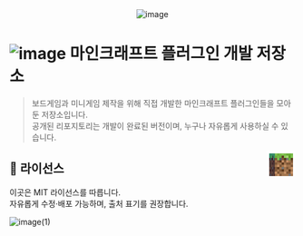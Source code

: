 <div align="center">
  <img width="320" height="64" alt="image" src="https://github.com/user-attachments/assets/2dd03fd0-c653-4767-af0c-503e239018ad" />
</div>

# <img width="32" height="32" alt="image" src="https://github.com/user-attachments/assets/82bbc622-6c46-42b2-a1db-35040001c0c4" /> 마인크래프트 플러그인 개발 저장소

> 보드게임과 미니게임 제작을 위해 직접 개발한 마인크래프트 플러그인들을 모아둔 저장소입니다.<br>
> 공개된 리포지토리는 개발이 완료된 버전이며, 누구나 자유롭게 사용하실 수 있습니다.

<img align="right" src="./assets/Minecraft.gif" width="50" height="45" />

## 📄 라이선스
이곳은 MIT 라이선스를 따릅니다.  
자유롭게 수정·배포 가능하며, 출처 표기를 권장합니다.

![image(1)](https://github.com/user-attachments/assets/658db88e-a640-4314-901d-2270b1bed751)
